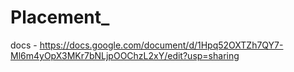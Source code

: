 # Placement_

docs - https://docs.google.com/document/d/1Hpq52OXTZh7QY7-Ml6m4yOpX3MKr7bNLjpOOChzL2xY/edit?usp=sharing
